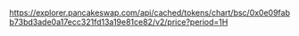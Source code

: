 https://explorer.pancakeswap.com/api/cached/tokens/chart/bsc/0x0e09fabb73bd3ade0a17ecc321fd13a19e81ce82/v2/price?period=1H

